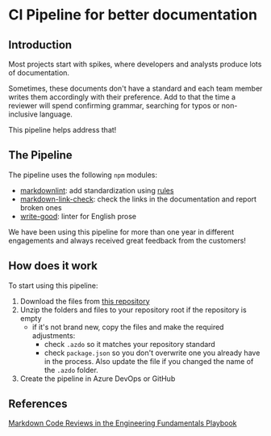 # CI Pipeline for better documentation

## Introduction

Most projects start with spikes, where developers and analysts produce lots of documentation.

Sometimes, these documents don't have a standard and each team member writes them accordingly with their preference. Add to that the time a reviewer will spend confirming grammar, searching for typos or non-inclusive language.

This pipeline helps address that!

## The Pipeline

The pipeline uses the following `npm` modules:

- [markdownlint](https://github.com/DavidAnson/markdownlint): add standardization using [rules](https://github.com/DavidAnson/markdownlint#rules--aliases)
- [markdown-link-check](https://github.com/tcort/markdown-link-check): check the links in the documentation and report broken
ones
- [write-good](https://github.com/btford/write-good): linter for English prose

We have been using this pipeline for more than one year in different engagements and always received great feedback from the
customers!

## How does it work

To start using this pipeline:

1. Download the files from [this repository](https://github.com/squassina/doc-pipeline/tree/main/repo-root)
1. Unzip the folders and files to your repository root if the repository is empty
    - if it's not brand new, copy the files and make the required adjustments:
        - check `.azdo` so it matches your repository standard
        - check `package.json` so you don't overwrite one you already have in the process. Also update the file if you changed
          the name of the `.azdo` folder.
1. Create the pipeline in Azure DevOps or GitHub

## References

[Markdown Code Reviews in the Engineering Fundamentals Playbook](https://microsoft.github.io/code-with-engineering-playbook/code-reviews/recipes/markdown/#code-review-checklist)
